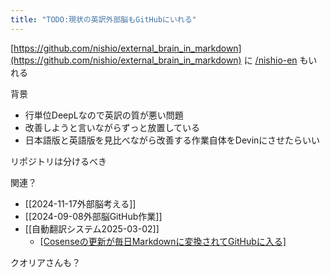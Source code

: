 ```yaml
---
title: "TODO:現状の英訳外部脳もGitHubにいれる"
---
```


[https://github.com/nishio/external_brain_in_markdown](https://github.com/nishio/external_brain_in_markdown) に [/nishio-en](https://scrapbox.io/nishio-en) もいれる

背景
- 行単位DeepLなので英訳の質が悪い問題
- 改善しようと言いながらずっと放置している
- 日本語版と英語版を見比べながら改善する作業自体をDevinにさせたらいい

リポジトリは分けるべき

関連？
- [[2024-11-17外部脳考える]]
- [[2024-09-08外部脳GitHub作業]]
- [[自動翻訳システム2025-03-02]]
    - [[Cosenseの更新が毎日Markdownに変換されてGitHubに入る]]([[external_brain_in_markdown]])

クオリアさんも？
